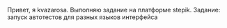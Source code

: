 Привет, я kvazarosa. Выполняю задание на платформе stepik. Задание: запуск автотестов для разных языков интерфейса
